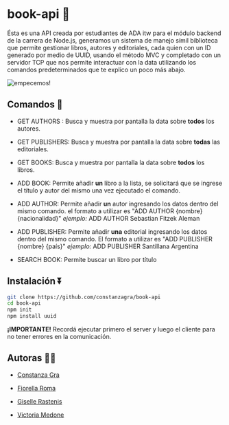 
# book-api 📓

Ésta es una API creada por estudiantes de ADA itw para el módulo backend de la carrera de Node.js, generamos un sistema de manejo símil biblioteca que permite gestionar libros, autores y editoriales, cada quien con un ID generado por medio de UUID, usando el método MVC y completado con un servidor TCP que nos permite interactuar con la data utilizando los comandos predeterminados que te explico un poco más abajo.

![empecemos!](https://github.com/user-attachments/assets/b004d0f6-6158-4c0a-a823-7553f9251e6f)
## Comandos 🚀

- GET AUTHORS : Busca y muestra por pantalla la data sobre **todos** los autores.

- GET PUBLISHERS: Busca y muestra por pantalla la data sobre **todas** las editoriales.

- GET BOOKS: Busca y muestra por pantalla la data sobre **todos** los libros.

- ADD BOOK: Permite añadir **un** libro a la lista, se solicitará que se ingrese el título y autor del mismo una vez ejecutado el comando.

- ADD AUTHOR: Permite añadir **un** autor ingresando los datos dentro del mismo comando.  el formato a utilizar es "ADD AUTHOR {nombre} {nacionalidad}" 
_ejemplo:_ ADD AUTHOR Sebastian Fitzek Aleman

- ADD PUBLISHER: Permite añadir **una** editorial ingresando los datos dentro del mismo comando. El formato a utilizar es "ADD PUBLISHER {nombre} {país}"
_ejemplo:_ ADD PUBLISHER Santillana Argentina

- SEARCH BOOK: Permite buscar un libro por título
## Instalación ⏬
```bash
git clone https://github.com/constanzagra/book-api
cd book-api
npm init 
npm install uuid
```

**¡IMPORTANTE!**
Recordá ejecutar primero el server y luego el cliente para no tener errores en la comunicación.
## Autoras 🕵️‍♂️

- [Constanza Gra ](https://github.com/constanzagra)

- [Fiorella Roma ](https://github.com/fiorellam)

- [Giselle Rastenis ](https://github.com/GegeRastenis)

- [Victoria Medone ](https://github.com/victoriamedone)
